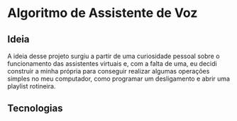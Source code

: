 # Algoritmo de Assistente de Voz

## Ideia

A ideia desse projeto surgiu a partir de uma curiosidade pessoal sobre o funcionamento das assistentes virtuais e, com a falta de uma, eu decidi construir a minha própria para conseguir realizar
algumas operações simples no meu computador, como programar um desligamento e abrir uma playlist rotineira.

## Tecnologias
